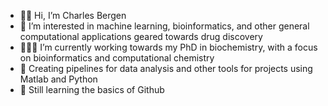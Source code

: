 - 🖖🏻 Hi, I’m Charles Bergen
- 🧪 I’m interested in machine learning, bioinformatics, and other general computational applications geared towards drug discovery 
- 👨🏼‍🔬 I’m currently working towards my PhD in biochemistry, with a focus on bioinformatics and computational chemistry 
- 🧬 Creating pipelines for data analysis and other tools for projects using Matlab and Python
- 🥸 Still learning the basics of Github

<!---
CharlesBergen/CharlesBergen is a ✨ special ✨ repository because its `README.md` (this file) appears on your GitHub profile.
You can click the Preview link to take a look at your changes.
--->
